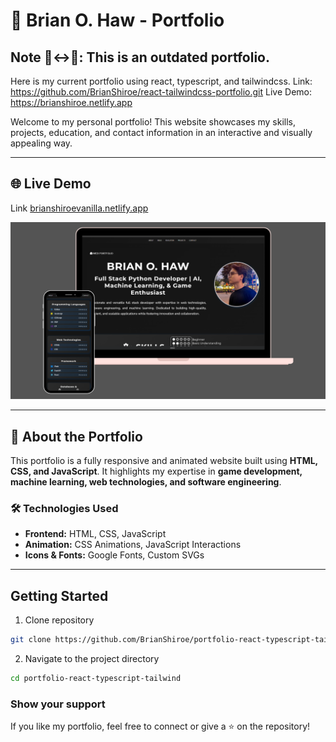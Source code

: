 # 📌 Brian O. Haw - Portfolio

## Note 🙂‍↔📒: This is an outdated portfolio. 
Here is my current portfolio using react, typescript, and tailwindcss. 
Link: https://github.com/BrianShiroe/react-tailwindcss-portfolio.git
Live Demo: https://brianshiroe.netlify.app

Welcome to my personal portfolio! This website showcases my skills, projects, education, and contact information in an interactive and visually appealing way.

---
## 🌐 Live Demo
Link [brianshiroevanilla.netlify.app](https://brianshiroevanilla.netlify.app/)

![Portfolio Demo](demo.png)

---

## 📖 About the Portfolio
This portfolio is a fully responsive and animated website built using **HTML, CSS, and JavaScript**. It highlights my expertise in **game development, machine learning, web technologies, and software engineering**.

### 🛠️ Technologies Used
- **Frontend:** HTML, CSS, JavaScript
- **Animation:** CSS Animations, JavaScript Interactions
- **Icons & Fonts:** Google Fonts, Custom SVGs

---

## Getting Started

1. Clone repository
```bash
git clone https://github.com/BrianShiroe/portfolio-react-typescript-tailwind.git
```
2. Navigate to the project directory
```bash
cd portfolio-react-typescript-tailwind
```

### Show your support

If you like my portfolio, feel free to connect or give a ⭐ on the repository!
